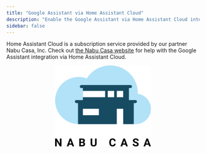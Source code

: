 ```yaml
---
title: "Google Assistant via Home Assistant Cloud"
description: "Enable the Google Assistant via Home Assistant Cloud integration."
sidebar: false
---
```


Home Assistant Cloud is a subscription service provided by our partner Nabu Casa, Inc. Check out [the Nabu Casa website](https://www.nabucasa.com/config/google_assistant/) for help with the Google Assistant integration via Home Assistant Cloud.

<div style='max-width: 250px; margin: 0 auto'><a href='https://www.nabucasa.com/config/google_assistant/'><img src='/images/blog/2018-09-thinking-big/logo-text.svg' style='border: 0; box-shadow: none' alt='Logo of Nabu Casa, Inc'></a>
</div>
